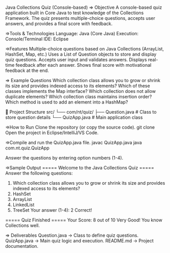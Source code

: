 Java Collections Quiz (Console-based)
=> Objective
        A console-based quiz application built in Core Java to test knowledge of the Collections Framework.
The quiz presents multiple-choice questions, accepts user answers, and provides a final score with feedback.

=>Tools & Technologies
Language: Java (Core Java)
Execution: Console/Terminal
IDE: Eclipse

=>Features
Multiple-choice questions based on Java Collections (ArrayList, HashSet, Map, etc.)
Uses a List of Question objects to store and display quiz questions.
Accepts user input and validates answers.
Displays real-time feedback after each answer.
Shows final score with motivational feedback at the end.

=> Example Questions
Which collection class allows you to grow or shrink its size and provides indexed access to its elements?
Which of these classes implements the Map interface?
Which collection does not allow duplicate elements?
Which collection class maintains insertion order?
Which method is used to add an element into a HashMap?

📂 Project Structure
src/
└── com/nt/quiz/
    ├── Question.java    # Class to store question details
    └── QuizApp.java     # Main application class

=>How to Run
Clone the repository (or copy the source code).
git clone <your-repo-link>
Open the project in Eclipse/IntelliJ/VS Code.

=>Compile and run the QuizApp.java file.
javac QuizApp.java
java com.nt.quiz.QuizApp


Answer the questions by entering option numbers (1-4).

=>Sample Output
===== Welcome to the Java Collections Quiz =====
Answer the following questions:

1. Which collection class allows you to grow or shrink its size and provides indexed access to its elements?
1. HashSet
2. ArrayList
3. LinkedList
4. TreeSet
Your answer (1-4): 2
Correct!

===== Quiz Finished =====
Your Score: 8 out of 10
Very Good! You know Collections well.

=> Deliverables
Question.java → Class to define quiz questions.
QuizApp.java → Main quiz logic and execution.
README.md → Project documentation.


